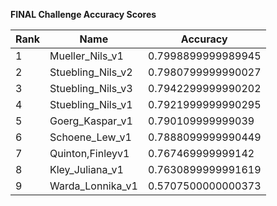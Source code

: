 **FINAL Challenge Accuracy Scores**



|Rank|Name|Accuracy|
|----|-----|---|
|1|Mueller_Nils_v1|0.7998899999989945|
|2|Stuebling_Nils_v2|0.7980799999990027|
|3|Stuebling_Nils_v3|0.7942299999990202|
|4|Stuebling_Nils_v1|0.7921999999990295|
|5|Goerg_Kaspar_v1|0.790109999999039|
|6|Schoene_Lew_v1|0.7888099999990449|
|7|Quinton,Finleyv1|0.767469999999142|
|8|Kley_Juliana_v1|0.7630899999991619|
|9|Warda_Lonnika_v1|0.5707500000000373|
